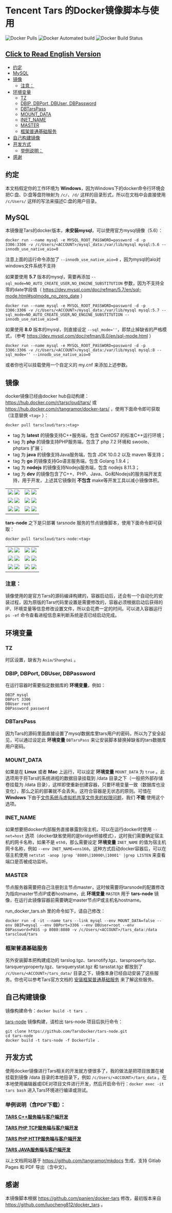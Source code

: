 # Tencent Tars 的Docker镜像脚本与使用

![Docker Pulls](https://img.shields.io/docker/pulls/tarscloud/tars.svg) ![Docker Automated build](https://img.shields.io/docker/automated/tarscloud/tars.svg) ![Docker Build Status](https://img.shields.io/docker/build/tarscloud/tars.svg)

## [Click to Read English Version](https://github.com/tangramor/docker-tars/blob/master/docs/README_en.md)

* [约定](#约定)
* [MySQL](#mysql)
* [镜像](#镜像)
  * [注意：](#注意)
* [环境变量](#环境变量)
  * [TZ](#tz)
  * [DBIP, DBPort, DBUser, DBPassword](#dbip-dbport-dbuser-dbpassword)
  * [DBTarsPass](#dbtarspass)
  * [MOUNT_DATA](#mount_data)
  * [INET_NAME](#inet_name)
  * [MASTER](#master)
  * [框架普通基础服务](#框架普通基础服务)
* [自己构建镜像](#自己构建镜像)
* [开发方式](#开发方式)
  * [举例说明：](#举例说明)
* [感谢](#感谢)


约定
-----

本文档假定你的工作环境为 **Windows**，因为Windows下的docker命令行环境会把C:盘、D:盘等盘符映射为 `/c/`、`/d/` 这样的目录形式，所以在文档中会直接使用 `/c/Users/` 这样的写法来描述C:盘的用户目录。


MySQL
-----

本镜像是Tars的docker版本，**未安装mysql**，可以使用官方mysql镜像（5.6）：
```
docker run --name mysql -e MYSQL_ROOT_PASSWORD=password -d -p 3306:3306 -v /c/Users/<ACCOUNT>/mysql_data:/var/lib/mysql mysql:5.6 --innodb_use_native_aio=0
```

注意上面的运行命令添加了 `--innodb_use_native_aio=0` ，因为mysql的aio对windows文件系统不支持


如果要使用 **5.7** 版本的mysql，需要再添加 `--sql_mode=NO_AUTO_CREATE_USER,NO_ENGINE_SUBSTITUTION` 参数，因为不支持全零的date字段值（ https://dev.mysql.com/doc/refman/5.7/en/sql-mode.html#sqlmode_no_zero_date ）
```
docker run --name mysql -e MYSQL_ROOT_PASSWORD=password -d -p 3306:3306 -v /c/Users/<ACCOUNT>/mysql_data:/var/lib/mysql mysql:5.7 --sql_mode=NO_AUTO_CREATE_USER,NO_ENGINE_SUBSTITUTION --innodb_use_native_aio=0
```


如果使用 **8.0** 版本的mysql，则直接设定 `--sql_mode=''`，即禁止掉缺省的严格模式，（参考 https://dev.mysql.com/doc/refman/8.0/en/sql-mode.html ）

```
docker run --name mysql -e MYSQL_ROOT_PASSWORD=password -d -p 3306:3306 -v /c/Users/<ACCOUNT>/mysql_data:/var/lib/mysql mysql:8 --sql_mode='' --innodb_use_native_aio=0
```

或者你也可以挂载使用一个自定义的 my.cnf 来添加上述参数。



镜像
----

docker镜像已经由docker hub自动构建：https://hub.docker.com/r/tarscloud/tars/ 或 https://hub.docker.com/r/tangramor/docker-tars/ ，使用下面命令即可获取（注意替换 `<tag>` ）：
```
docker pull tarscloud/tars:<tag>
```

* tag 为 **latest** 的镜像支持C++服务端，包含 CentOS7 的标准C++运行环境；
* tag 为 **php** 的镜像支持PHP服务端，包含了 php 7.2 环境和 swoole、phptars 扩展；
* tag 为 **java** 的镜像支持Java服务端，包含 JDK 10.0.2 以及 maven 等支持；
* tag 为 **go** 的镜像支持Go语言服务端，包含 Golang 1.9.4；
* tag 为 **nodejs** 的镜像支持Nodejs服务端，包含 nodejs 8.11.3；
* tag 为 **dev** 的镜像包含了C++、PHP、Java、Go和Nodejs的服务端开发支持，用于开发，上述其它镜像则 **不包含** make等开发工具以减小镜像体积。

|            |            |
| ---------- | ---------- |
| [![](https://images.microbadger.com/badges/version/tarscloud/tars.svg)](https://microbadger.com/images/tarscloud/tars "Get your own version badge on microbadger.com") [![](https://images.microbadger.com/badges/image/tarscloud/tars.svg)](https://microbadger.com/images/tarscloud/tars "Get your own image badge on microbadger.com") | [![](https://images.microbadger.com/badges/version/tarscloud/tars:php.svg)](https://microbadger.com/images/tarscloud/tars:php "Get your own version badge on microbadger.com") [![](https://images.microbadger.com/badges/image/tarscloud/tars:php.svg)](https://microbadger.com/images/tarscloud/tars:php "Get your own image badge on microbadger.com") |
| [![](https://images.microbadger.com/badges/version/tarscloud/tars:nodejs.svg)](https://microbadger.com/images/tarscloud/tars:nodejs "Get your own version badge on microbadger.com") [![](https://images.microbadger.com/badges/image/tarscloud/tars:nodejs.svg)](https://microbadger.com/images/tarscloud/tars:nodejs "Get your own image badge on microbadger.com") | [![](https://images.microbadger.com/badges/version/tarscloud/tars:java.svg)](https://microbadger.com/images/tarscloud/tars:java "Get your own version badge on microbadger.com") [![](https://images.microbadger.com/badges/image/tarscloud/tars:java.svg)](https://microbadger.com/images/tarscloud/tars:java "Get your own image badge on microbadger.com") |
| [![](https://images.microbadger.com/badges/version/tarscloud/tars:go.svg)](https://microbadger.com/images/tarscloud/tars:go "Get your own version badge on microbadger.com") [![](https://images.microbadger.com/badges/image/tarscloud/tars:go.svg)](https://microbadger.com/images/tarscloud/tars:go "Get your own image badge on microbadger.com") | [![](https://images.microbadger.com/badges/version/tarscloud/tars:dev.svg)](https://microbadger.com/images/tarscloud/tars:dev "Get your own version badge on microbadger.com") [![](https://images.microbadger.com/badges/image/tarscloud/tars:dev.svg)](https://microbadger.com/images/tarscloud/tars:dev "Get your own image badge on microbadger.com")


**tars-node** 之下是只部署 tarsnode 服务的节点镜像脚本，使用下面命令即可获取：
```
docker pull tarscloud/tars-node:<tag>
```

|            |            |
| ---------- | ---------- |
| [![](https://images.microbadger.com/badges/version/tarscloud/tars-node.svg)](https://microbadger.com/images/tarscloud/tars-node "Get your own version badge on microbadger.com") [![](https://images.microbadger.com/badges/image/tarscloud/tars-node.svg)](https://microbadger.com/images/tarscloud/tars-node "Get your own image badge on microbadger.com") | [![](https://images.microbadger.com/badges/version/tarscloud/tars-node:php.svg)](https://microbadger.com/images/tarscloud/tars-node:php "Get your own version badge on microbadger.com") [![](https://images.microbadger.com/badges/image/tarscloud/tars-node:php.svg)](https://microbadger.com/images/tarscloud/tars-node:php "Get your own image badge on microbadger.com") |
| [![](https://images.microbadger.com/badges/version/tarscloud/tars-node:nodejs.svg)](https://microbadger.com/images/tarscloud/tars-node:nodejs "Get your own version badge on microbadger.com") [![](https://images.microbadger.com/badges/image/tarscloud/tars-node:nodejs.svg)](https://microbadger.com/images/tarscloud/tars-node:nodejs "Get your own image badge on microbadger.com") | [![](https://images.microbadger.com/badges/version/tarscloud/tars-node:java.svg)](https://microbadger.com/images/tarscloud/tars-node:java "Get your own version badge on microbadger.com") [![](https://images.microbadger.com/badges/image/tarscloud/tars-node:java.svg)](https://microbadger.com/images/tarscloud/tars-node:java "Get your own image badge on microbadger.com") |
| [![](https://images.microbadger.com/badges/version/tarscloud/tars-node:go.svg)](https://microbadger.com/images/tarscloud/tars-node:go "Get your own version badge on microbadger.com") [![](https://images.microbadger.com/badges/image/tarscloud/tars-node:go.svg)](https://microbadger.com/images/tarscloud/tars-node:go "Get your own image badge on microbadger.com") | [![](https://images.microbadger.com/badges/version/tarscloud/tars-node:dev.svg)](https://microbadger.com/images/tarscloud/tars-node:dev "Get your own version badge on microbadger.com") [![](https://images.microbadger.com/badges/image/tarscloud/tars-node:dev.svg)](https://microbadger.com/images/tarscloud/tars-node:dev "Get your own image badge on microbadger.com") |

### 注意：

镜像使用的是官方Tars的源码编译构建的，容器启动后，还会有一个自动化的安装过程，因为原版的Tars代码里设置是需要修改的，容器必须根据启动后获得的IP、环境变量等信息修改设置文件，所以会花费一定的时间。可以进入容器运行 `ps -ef` 命令查看进程信息来判断系统是否已经启动完成。


环境变量
--------
### TZ

时区设置，缺省为 `Asia/Shanghai` 。


### DBIP, DBPort, DBUser, DBPassword

在运行容器时需要指定数据库的 **环境变量**，例如：
```
DBIP mysql
DBPort 3306
DBUser root
DBPassword password
```


### DBTarsPass

因为Tars的源码里面直接设置了mysql数据库里tars用户的密码，所以为了安全起见，可以通过设定此 **环境变量** `DBTarsPass` 来让安装脚本替换掉缺省的tars数据库用户密码。


### MOUNT_DATA

如果是在 **Linux** 或者 **Mac** 上运行，可以设定 **环境变量** `MOUNT_DATA` 为 `true` 。此选项用于将Tars的系统进程的数据目录挂载到 /data 目录之下（一般把外部存储卷挂载为 /data 目录），这样即使重新创建容器，只要环境变量一致（数据库也没变化），那么之前的部署就不会丢失。这符合容器是无状态的原则。可惜在 **Windows** 下由于[文件系统与虚拟机共享文件夹的权限问题](https://discuss.elastic.co/t/filebeat-docker-running-on-windows-not-allowing-application-to-rotate-the-log/89616/11)，我们 **不能** 使用这个选项。


### INET_NAME
如果想要把docker内部服务直接暴露到宿主机，可以在运行docker时使用 `--net=host` 选项（docker缺省使用的是bridge桥接模式），这时我们需要确定宿主机的网卡名称，如果不是 `eth0`，那么需要设定 **环境变量** `INET_NAME` 的值为宿主机网卡名称，例如 `--env INET_NAME=ens160`。这种方式启动docker容器后，可以在宿主机使用 `netstat -anop |grep '8080\|10000\|10001' |grep LISTEN` 来查看端口是否被成功监听。


### MASTER
节点服务器需要把自己注册到主节点master，这时候需要将tarsnode的配置修改为指向master节点IP或者hostname，此 **环境变量** `MASTER` 用于 **tars-node** 镜像，在运行此镜像容器前需要确定master节点IP或主机名hostname。


run_docker_tars.sh 里的命令如下，请自己修改：
```
docker run -d -it --name tars --link mysql --env MOUNT_DATA=false --env DBIP=mysql --env DBPort=3306 --env DBUser=root --env DBPassword=PASS -p 8080:8080 -v /c/Users/<ACCOUNT>/tars_data:/data tarscloud/tars
```

### 框架普通基础服务
另外安装脚本把构建成功的 tarslog.tgz、tarsnotify.tgz、tarsproperty.tgz、tarsqueryproperty.tgz、tarsquerystat.tgz 和 tarsstat.tgz 都放到了 `/c/Users/<ACCOUNT>/tars_data/` 目录之下，镜像本身已经自动安装了这些服务。你也可以参考Tars官方文档的 [安装框架普通基础服务](https://github.com/TarsCloud/Tars/blob/master/Install.zh.md#44-%E5%AE%89%E8%A3%85%E6%A1%86%E6%9E%B6%E6%99%AE%E9%80%9A%E5%9F%BA%E7%A1%80%E6%9C%8D%E5%8A%A1) 来了解这些服务。



自己构建镜像 
-------------

镜像构建命令：`docker build -t tars .`


[tars-node](https://github.com/TarsDocker/tars-node) 镜像构建，请检出 tars-node 项目后执行命令：

```
git clone https://github.com/TarsDocker/tars-node.git
cd tars-node
docker build -t tars-node -f Dockerfile .
```


开发方式
--------
使用docker镜像进行Tars相关的开发就方便很多了，我的做法是把项目放置在被挂载到镜像 /data 目录的本地目录下，例如 `/c/Users/<ACCOUNT>/tars_data` 。在本地使用编辑器或IDE对项目文件进行开发，然后开启命令行：`docker exec -it tars bash` 进入Tars环境进行编译或测试。

### 举例说明（含PDF下载）：

**[TARS C++服务端与客户端开发](https://tangramor.gitlab.io/tars-docker-guide/TARS-CPP--%E6%9C%8D%E5%8A%A1%E7%AB%AF%E4%B8%8E%E5%AE%A2%E6%88%B7%E7%AB%AF%E5%BC%80%E5%8F%91/)**

**[TARS PHP TCP服务端与客户端开发](https://tangramor.gitlab.io/tars-docker-guide/TARS-PHP-TCP%E6%9C%8D%E5%8A%A1%E7%AB%AF%E4%B8%8E%E5%AE%A2%E6%88%B7%E7%AB%AF%E5%BC%80%E5%8F%91/)**

**[TARS PHP HTTP服务端与客户端开发](https://tangramor.gitlab.io/tars-docker-guide/TARS-PHP-HTTP%E6%9C%8D%E5%8A%A1%E7%AB%AF%E4%B8%8E%E5%AE%A2%E6%88%B7%E7%AB%AF%E5%BC%80%E5%8F%91/)**

**[TARS JAVA服务端与客户端开发](https://tangramor.gitlab.io/tars-docker-guide/TARS-JAVA-%E6%9C%8D%E5%8A%A1%E7%AB%AF%E4%B8%8E%E5%AE%A2%E6%88%B7%E7%AB%AF%E5%BC%80%E5%8F%91/)**

以上文档网站基于 https://github.com/tangramor/mkdocs 生成，支持 Gitlab Pages 和 PDF 导出（含中文）。


感谢
------

本镜像脚本根据 https://github.com/panjen/docker-tars 修改，最初版本来自 https://github.com/luocheng812/docker_tars 。


